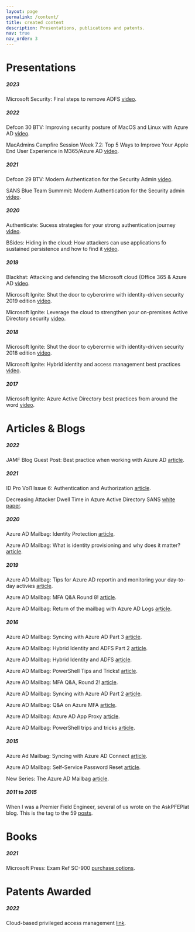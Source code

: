 ```yaml
---
layout: page
permalink: /content/
title: created content
description: Presentations, publications and patents.
nav: true
nav_order: 3
---
```


# Presentations

##### 2023

Microsoft Security: Final steps to remove ADFS [video](https://www.youtube.com/watch?v=D0M-N-RQw0I).

##### 2022

Defcon 30 BTV: Improving security posture of MacOS and Linux with Azure AD [video](https://www.youtube.com/watch?v=wjRgnCWI4GE).

MacAdmins Campfire Session Week 7.2: Top 5 Ways to Improve Your Apple End User Experience in M365/Azure AD [video](https://www.youtube.com/watch?v=CwTTAVkDRbM).

##### 2021

Defcon 29 BTV: Modern Authentication for the Security Admin [video](https://www.youtube.com/watch?v=-oFppLPIHxY).

SANS Blue Team Summmit: Modern Authentication for the Security admin [video](https://www.youtube.com/watch?v=KiHLtmcYuUA).

##### 2020

Authenticate: Sucess strategies for your strong authentication journey [video](https://www.youtube.com/watch?v=XH7z6XJeFws).

BSides: Hiding in the cloud: How attackers can use applications fo sustained persistence and how to find it [video](https://www.youtube.com/watch?v=mxOHcqHxpi8).

##### 2019

Blackhat: Attacking and defending the Microsoft cloud (Office 365 & Azure AD [video](https://www.youtube.com/watch?v=SG2ibjuzRJM&list=PLH15HpR5qRsWrfkjwFSI256x1u2Zy49VI).

Microsoft Ignite: Shut the door to cybercrime with identity-driven security 2019 edition [video](https://www.youtube.com/watch?v=KqEcKNtpgV4).

Microsoft Ignite: Leverage the cloud to strengthen your on-premises Active Directory security [video](https://www.youtube.com/watch?v=KqEcKNtpgV4).

##### 2018

Microsoft Ignite: Shut the door to cybercrmie with identity-driven security 2018 edition [video](https://www.youtube.com/watch?v=uy0j1_t5Hd4).

Microsoft Ignite: Hybrid identity and access management best practices [video](https://www.youtube.com/watch?v=0MPNTJPybYc).

##### 2017

Microsoft Ignite: Azure Active Directory best practices from around the word [video](https://www.youtube.com/watch?v=jLBzAW4r17A).

# Articles & Blogs

##### 2022

JAMF Blog Guest Post: Best practice when working with Azure AD [article](https://www.jamf.com/blog/azure-ad-conditional-access-jnuc2022/).

##### 2021

ID Pro Vol1 Issue 6: Authentication and Authorization [article](https://bok.idpro.org/article/id/78/).

Decreasing Attacker Dwell Time in Azure Active Directory SANS [white paper](https://www.sans.org/white-papers/40390/).

##### 2020

Azure AD Mailbag: Identity Protection [article](https://techcommunity.microsoft.com/t5/microsoft-entra-azure-ad-blog/azure-ad-mailbag-identity-protection/ba-p/1257350).

Azure AD Mailbag: What is identity provisioning and why does it matter? [article](https://techcommunity.microsoft.com/t5/microsoft-entra-azure-ad-blog/azure-ad-mailbag-what-is-identity-provisioning-and-why-does-it/ba-p/1257340).
##### 2019

Azure AD Mailbag: Tips for Azure AD reportin and monitoring your day-to-day activies [article](https://techcommunity.microsoft.com/t5/microsoft-entra-azure-ad-blog/azure-ad-mailbag-tips-for-azure-ad-reporting-and-monitoring-your/ba-p/566498).

Azure AD Mailbag: MFA Q&A Round 8! [article](https://techcommunity.microsoft.com/t5/microsoft-entra-azure-ad-blog/azure-ad-mailbag-mfa-q-amp-a-round-8/ba-p/390334).

Azure AD Mailbag: Return of the mailbag with Azure AD Logs [article](https://techcommunity.microsoft.com/t5/microsoft-entra-azure-ad-blog/azure-ad-mailbag-return-of-the-mailbag-with-azure-ad-logs/ba-p/358499).

##### 2016

Azure AD Mailbag: Syncing with Azure AD Part 3 [article](https://techcommunity.microsoft.com/t5/microsoft-entra-azure-ad-blog/azuread-mailbag-syncing-with-azure-ad-part-3/ba-p/245110).

Azure AD Mailbag: Hybrid Identity and ADFS Part 2 [article](https://techcommunity.microsoft.com/t5/microsoft-entra-azure-ad-blog/azuread-mailbag-hybrid-identity-and-adfs-part-2/ba-p/245026).

Azure AD Mailbag: Hybrid Identity and ADFS [article](https://techcommunity.microsoft.com/t5/microsoft-entra-azure-ad-blog/azure-ad-mailbag-hybrid-identity-and-adfs/ba-p/244997).

Azure AD Mailbag: PowerShell Tips and Tricks! [article](https://techcommunity.microsoft.com/t5/microsoft-entra-azure-ad-blog/azure-ad-mailbag-powershell-tips-and-tricks/ba-p/244244).

Azure AD Mailbag: MFA Q&A, Round 2! [article](https://techcommunity.microsoft.com/t5/microsoft-entra-azure-ad-blog/azure-ad-mailbag-mfa-q-amp-a-round-2/ba-p/244222).

Azure AD Mailbag: Syncing with Azure AD Part 2 [article](https://techcommunity.microsoft.com/t5/microsoft-entra-azure-ad-blog/azure-ad-mailbag-syncing-with-azure-ad-part-2/ba-p/244219).

Azure AD Mailbag: Q&A on Azure MFA [article](https://techcommunity.microsoft.com/t5/microsoft-entra-azure-ad-blog/azure-ad-mailbag-azure-ad-app-proxy/ba-p/244213).

Azure AD Mailbag: Azure AD App Proxy [article](https://techcommunity.microsoft.com/t5/microsoft-entra-azure-ad-blog/azure-ad-mailbag-azure-ad-app-proxy/ba-p/244213).

Azure AD Mailbag: PowerShell trips and tricks [article](https://techcommunity.microsoft.com/t5/microsoft-entra-azure-ad-blog/azure-ad-mailbag-powershell-tips-and-tricks/ba-p/244211).
##### 2015

Azure Ad Mailbag: Syncing with Azure AD Connect [article](https://techcommunity.microsoft.com/t5/microsoft-entra-azure-ad-blog/azure-ad-mailbag-syncing-with-azure-ad-connect/ba-p/244202).

Azure AD Mailbag: Self-Service Password Reset [article](https://techcommunity.microsoft.com/t5/microsoft-entra-azure-ad-blog/azuread-mailbag-self-service-password-reset/ba-p/244197).

New Series: The Azure AD Mailbag [article](https://techcommunity.microsoft.com/t5/microsoft-entra-azure-ad-blog/new-series-the-azure-ad-mailbag/ba-p/244169).
##### 2011 to 2015

When I was a Premier Field Engineer, several of us wrote on the AskPFEPlat blog. This is the tag to the 59 [posts](https://techcommunity.microsoft.com/t5/core-infrastructure-and-security/bg-p/CoreInfrastructureandSecurityBlog/label-name/MarkMorow).
# Books

##### 2021

Microsoft Press: Exam Ref SC-900 [purchase options](https://www.microsoftpressstore.com/store/exam-ref-sc-900-microsoft-security-compliance-and-identity-9780137568109).

# Patents Awarded 

##### 2022

Cloud-based privileged access management [link](https://patents.google.com/patent/US11463444B2/en?oq=11463444).
